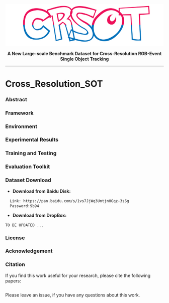<div align="center">
<img src="https://github.com/Event-AHU/Cross_Resolution_SOT/blob/main/figures/CRSOT_logo.png" width="600">
  
**A New Large-scale Benchmark Dataset for Cross-Resolution RGB-Event Single Object Tracking**

------

<p align="center">
</p>
</div>




# Cross_Resolution_SOT 



### Abstract




### Framework 




### Environment 




### Experimental Results 




### Training and Testing




### Evaluation Toolkit






### Dataset Download 
* **Download from Baidu Disk:** 
```
  Link: https://pan.baidu.com/s/1vs7JjWq3UntjnHGqz-3sSg 
  Password:9b94
```

* **Download from DropBox:** 
```
TO BE UPDATED ...
```



### License 







### Acknowledgement  



### Citation 
  If you find this work useful for your research, please cite the following papers: 
```
```

  Please leave an issue, if you have any questions about this work. 

























